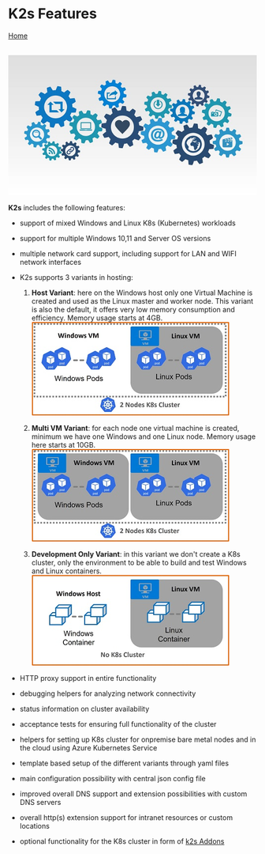 <!--
SPDX-FileCopyrightText: © 2023 Siemens Healthcare GmbH

SPDX-License-Identifier: MIT
-->

K2s Features
==============
[ Home ](../README.md)

<br>![Image](/doc/assets/features.jpg)<br>

**K2s** includes the following features:
- support of mixed Windows and Linux K8s (Kubernetes) workloads
- support for multiple Windows 10,11 and Server OS versions
- multiple network card support, including support for LAN and WIFI network interfaces
- K2s supports 3 variants in hosting:
    
    1. **Host Variant**: here on the Windows host only one Virtual Machine is created and used as the Linux master and worker node.
This variant is also the default, it offers very low memory consumption and efficiency. Memory usage starts at 4GB.
<br>![Image](/doc/assets/VariantHost400.jpg)<br>

    2. **Multi VM Variant**: for each node one virtual machine is created, minimum we have one Windows and one Linux node. Memory usage here starts at 10GB.
<br>![Image](/doc/assets/VariantMultiVM400.jpg)<br>

    3. **Development Only Variant**: in this variant we don't create a K8s cluster, only the environment to be able to build and test Windows and Linux containers.
<br>![Image](/doc/assets/VariantDevOnly400.jpg)<br>

- HTTP proxy support in entire functionality
- debugging helpers for analyzing network connectivity
- status information on cluster availability
- acceptance tests for ensuring full functionality of the cluster
- helpers for setting up K8s cluster for onpremise bare metal nodes and in the cloud using Azure Kubernetes Service
- template based setup of the different variants through yaml files
- main configuration possibility with central json config file
- improved overall DNS support and extension possibilities with custom DNS servers
- overall http(s) extension support for intranet resources or custom locations 
- optional functionality for the K8s cluster in form of [k2s Addons](../addons/README.md)

